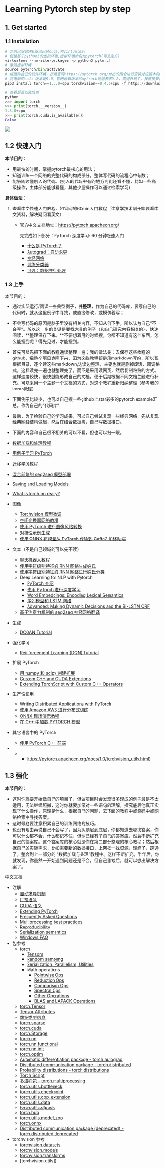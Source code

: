 # Learning Pytorch step by step

## 1. Get started

### 1.1 Installation

```python
# 之前已安装GPU驱动已经cuda,和virtualenv
# 创建基于python3的虚拟环境,虚拟环境命名为pytorch(可自定义)
virtualenv --no-site-packages -p python3 pytorch
# 激活虚拟环境
source pytorch/bin/activate
# 根据你自己的软件环境，按照官网https://pytorch.org/给出的指令进行安装对应版本的pytorch
# 我电脑的cuda 版本是9.0，官网最新版本的pytroch最低要求9.2，懒得升级了，我直接安装cpu版本的
pip3 install torch==1.3.0+cpu torchvision==0.4.1+cpu -f https://download.pytorch.org/whl/torch_stable.html
    
# 查看是否安装成功
python
>>> import torch
>>> print(torch.__version__)
1.3.0+cpu
>>> print(torch.cuda.is_available())
False

```

![](/media/ubuntu16/F/Deep-learning-tutorial/deep-learning-tutorial-with-pytorch/assets/install.png)

## 1.2 快速入门

**本节目的：**

- 用最快的时间，掌握pytorch最核心的用法；
- 知道训练一个网络的完整代码的构成部分，整体写代码的流程心中有数；
- 能够阅读懂别人的代码。(别人的代码中有的地方可能还看不懂，比如一些高级操作，主体部分能够看懂，其他少量操作可以通过检索学习)

**具体做法：**

1. 查看中文快速入门教程，如官网的60min入门教程（注意学技术刚开始要看中文资料，解决疑问看英文）

   - 官方中文文档地址：<https://pytorch.apachecn.org/>

     先完成如下部分：PyTorch 深度学习: 60 分钟极速入门

     - [什么是 PyTorch？](https://pytorch.apachecn.org/docs/1.0/blitz_tensor_tutorial.html)
     - [Autograd：自动求导](https://pytorch.apachecn.org/docs/1.0/blitz_autograd_tutorial.html)
     - [神经网络](https://pytorch.apachecn.org/docs/1.0/blitz_neural_networks_tutorial.html)
     - [训练分类器](https://pytorch.apachecn.org/docs/1.0/blitz_cifar10_tutorial.html)
     - [可选：数据并行处理](https://pytorch.apachecn.org/docs/1.0/blitz_data_parallel_tutorial.html)

### 1.3 上手

本节目的：

- 通过实际运行/阅读一些典型例子，**并整理**，作为自己的代码库，要写自己的代码时，就从这里例子中寻找，或直接修改，或模仿着写；
- 不会写代码的原因是脑子里没有相关内容，不知从何下手，所以认为自己“不会写”。所以这一步的关键是要找大量的例子（和自己研究内容相关的），快速阅读，**整理保存下来。**不要想着用的时候搜，你都不知道有这个东西，怎么能搜到呢？得先见过，才能搜到。
- 首先可以先把下面的教程通读整理一遍；我的做法是：去保存这些教程的github，把整个项目克隆下来，因为这些教程都是用markdown写的，所以我根据目录，逐个读这些markdown,边读边整理，主要也就是删掉废话，调调格式，这样读完一遍也就整理完了，而不是采用读网页，然后复制粘贴的方式。这样速度较快，很快就能形成自己的文档，便于后期根据不同文档主题进行补充。可以采用一个主题一个文档的方式，对这个教程重新归纳整理（参考我的keras教程）
- 下面例子比较少，也可以自己搜一些github上star较多的pytorch example汇总。作为自己的“代码库”
- 最后，为了检验自己的学习成果，可以自己尝试复现一些经典网络，先从复现经典网络结构做起，然后在结合数据集，自己写数据接口。
- 下面的内容和自己很不相关的可以不看，但也可以扫一眼。

- [数据加载和处理教程](https://pytorch.apachecn.org/docs/1.0/data_loading_tutorial.html)
- [用例子学习 PyTorch](https://pytorch.apachecn.org/docs/1.0/pytorch_with_examples.html)
- [迁移学习教程](https://pytorch.apachecn.org/docs/1.0/transfer_learning_tutorial.html)
- [混合前端的 seq2seq 模型部署](https://pytorch.apachecn.org/docs/1.0/deploy_seq2seq_hybrid_frontend_tutorial.html)
- [Saving and Loading Models](https://pytorch.apachecn.org/docs/1.0/saving_loading_models.html)
- [What is torch.nn really?](https://pytorch.apachecn.org/docs/1.0/nn_tutorial.html)

- 图像
  - [Torchvision 模型微调](https://pytorch.apachecn.org/docs/1.0/finetuning_torchvision_models_tutorial.html)
  - [空间变换器网络教程](https://pytorch.apachecn.org/docs/1.0/spatial_transformer_tutorial.html)
  - [使用 PyTorch 进行图像风格转换](https://pytorch.apachecn.org/docs/1.0/neural_style_tutorial.html)
  - [对抗性示例生成](https://pytorch.apachecn.org/docs/1.0/fgsm_tutorial.html)
  - [使用 ONNX 将模型从 PyTorch 传输到 Caffe2 和移动端](https://pytorch.apachecn.org/docs/1.0/super_resolution_with_caffe2.html)
- 文本（不是自己领域的可以先不读）
  - [聊天机器人教程](https://pytorch.apachecn.org/docs/1.0/chatbot_tutorial.html)
  - [使用字符级别特征的 RNN 网络生成姓氏](https://pytorch.apachecn.org/docs/1.0/char_rnn_generation_tutorial.html)
  - [使用字符级别特征的 RNN 网络进行姓氏分类](https://pytorch.apachecn.org/docs/1.0/char_rnn_classification_tutorial.html)
  - Deep Learning for NLP with Pytorch
    - [PyTorch 介绍](https://pytorch.apachecn.org/docs/1.0/nlp_pytorch_tutorial.html)
    - [使用 PyTorch 进行深度学习](https://pytorch.apachecn.org/docs/1.0/nlp_deep_learning_tutorial.html)
    - [Word Embeddings: Encoding Lexical Semantics](https://pytorch.apachecn.org/docs/1.0/nlp_word_embeddings_tutorial.html)
    - [序列模型和 LSTM 网络](https://pytorch.apachecn.org/docs/1.0/nlp_sequence_models_tutorial.html)
    - [Advanced: Making Dynamic Decisions and the Bi-LSTM CRF](https://pytorch.apachecn.org/docs/1.0/nlp_advanced_tutorial.html)
  - [基于注意力机制的 seq2seq 神经网络翻译](https://pytorch.apachecn.org/docs/1.0/seq2seq_translation_tutorial.html)
- 生成
  - [DCGAN Tutorial](https://pytorch.apachecn.org/docs/1.0/dcgan_faces_tutorial.html)
- 强化学习
  - [Reinforcement Learning (DQN) Tutorial](https://pytorch.apachecn.org/docs/1.0/reinforcement_q_learning.html)
- 扩展 PyTorch
  - [用 numpy 和 scipy 创建扩展](https://pytorch.apachecn.org/docs/1.0/numpy_extensions_tutorial.html)
  - [Custom C++ and CUDA Extensions](https://pytorch.apachecn.org/docs/1.0/cpp_extension.html)
  - [Extending TorchScript with Custom C++ Operators](https://pytorch.apachecn.org/docs/1.0/torch_script_custom_ops.html)
- 生产性使用
  - [Writing Distributed Applications with PyTorch](https://pytorch.apachecn.org/docs/1.0/dist_tuto.html)
  - [使用 Amazon AWS 进行分布式训练](https://pytorch.apachecn.org/docs/1.0/aws_distributed_training_tutorial.html)
  - [ONNX 现场演示教程](https://pytorch.apachecn.org/docs/1.0/ONNXLive.html)
  - [在 C++ 中加载 PYTORCH 模型](https://pytorch.apachecn.org/docs/1.0/cpp_export.html)
- 其它语言中的 PyTorch
  - [使用 PyTorch C++ 前端](https://pytorch.apachecn.org/docs/1.0/cpp_frontend.html)

- - - https://pytorch.apachecn.org/docs/1.0/torchvision_utils.html)



## 1.3 强化

**本节目的：**

- 这时你就要开始做自己的项目了，但做项目时会发现很多现成的例子最是不太适用，无法继续照搬，这时你就要加深对一些语句的理解，探究底层他真正实现了什么操作，原理是什么，根据自己的问题，去下面的教程中或源码中或网络检索中寻找答案。
- 这时候也要注意积累自己的训练网络的技巧。
- 也没有理由再说自己不会写了，因为从顶层到底层，你都知道去哪找答案，你可以什么都不会，什么都记不住，但你已经有了自己的答案库，然后不断扩充自己的答案库。这个答案库的核心就是你在第二部分整理的核心教程；然后根据自己的实际需求，比如需要新的数据接口，上网找一找资源，理解了，跑通了，整合到上一部分的 “数据加载与处理”教程中。这样不断扩充，半年后，你就发现，你虽然一开始遇到问题还是不会，但自己思考后，就可以想出解决方案了。

中文文档

- 注解
  - [自动求导机制](https://pytorch.apachecn.org/docs/1.0/notes_autograd.html)
  - [广播语义](https://pytorch.apachecn.org/docs/1.0/notes_broadcasting.html)
  - [CUDA 语义](https://pytorch.apachecn.org/docs/1.0/notes_cuda.html)
  - [Extending PyTorch](https://pytorch.apachecn.org/docs/1.0/notes_extending.html)
  - [Frequently Asked Questions](https://pytorch.apachecn.org/docs/1.0/notes_faq.html)
  - [Multiprocessing best practices](https://pytorch.apachecn.org/docs/1.0/notes_multiprocessing.html)
  - [Reproducibility](https://pytorch.apachecn.org/docs/1.0/notes_randomness.html)
  - [Serialization semantics](https://pytorch.apachecn.org/docs/1.0/notes_serialization.html)
  - [Windows FAQ](https://pytorch.apachecn.org/docs/1.0/notes_windows.html)
- 包参考
  - torch
    - [Tensors](https://pytorch.apachecn.org/docs/1.0/torch_tensors.html)
    - [Random sampling](https://pytorch.apachecn.org/docs/1.0/torch_random_sampling.html)
    - [Serialization, Parallelism, Utilities](https://pytorch.apachecn.org/docs/1.0/torch_serialization_parallelism_utilities.html)
    - Math operations
      - [Pointwise Ops](https://pytorch.apachecn.org/docs/1.0/torch_math_operations_pointwise_ops.html)
      - [Reduction Ops](https://pytorch.apachecn.org/docs/1.0/torch_math_operations_reduction_ops.html)
      - [Comparison Ops](https://pytorch.apachecn.org/docs/1.0/torch_math_operations_comparison_ops.html)
      - [Spectral Ops](https://pytorch.apachecn.org/docs/1.0/torch_math_operations_spectral_ops.html)
      - [Other Operations](https://pytorch.apachecn.org/docs/1.0/torch_math_operations_other_ops.html)
      - [BLAS and LAPACK Operations](https://pytorch.apachecn.org/docs/1.0/torch_math_operations_blas_lapack_ops.html)
  - [torch.Tensor](https://pytorch.apachecn.org/docs/1.0/tensors.html)
  - [Tensor Attributes](https://pytorch.apachecn.org/docs/1.0/tensor_attributes.html)
  - [数据类型信息](https://pytorch.apachecn.org/docs/1.0/type_info.html)
  - [torch.sparse](https://pytorch.apachecn.org/docs/1.0/sparse.html)
  - [torch.cuda](https://pytorch.apachecn.org/docs/1.0/cuda.html)
  - [torch.Storage](https://pytorch.apachecn.org/docs/1.0/storage.html)
  - [torch.nn](https://pytorch.apachecn.org/docs/1.0/nn.html)
  - [torch.nn.functional](https://pytorch.apachecn.org/docs/1.0/nn_functional.html)
  - [torch.nn.init](https://pytorch.apachecn.org/docs/1.0/nn_init.html)
  - [torch.optim](https://pytorch.apachecn.org/docs/1.0/optim.html)
  - [Automatic differentiation package - torch.autograd](https://pytorch.apachecn.org/docs/1.0/autograd.html)
  - [Distributed communication package - torch.distributed](https://pytorch.apachecn.org/docs/1.0/distributed.html)
  - [Probability distributions - torch.distributions](https://pytorch.apachecn.org/docs/1.0/distributions.html)
  - [Torch Script](https://pytorch.apachecn.org/docs/1.0/jit.html)
  - [多进程包 - torch.multiprocessing](https://pytorch.apachecn.org/docs/1.0/multiprocessing.html)
  - [torch.utils.bottleneck](https://pytorch.apachecn.org/docs/1.0/bottleneck.html)
  - [torch.utils.checkpoint](https://pytorch.apachecn.org/docs/1.0/checkpoint.html)
  - [torch.utils.cpp_extension](https://pytorch.apachecn.org/docs/1.0/docs_cpp_extension.html)
  - [torch.utils.data](https://pytorch.apachecn.org/docs/1.0/data.html)
  - [torch.utils.dlpack](https://pytorch.apachecn.org/docs/1.0/dlpack.html)
  - [torch.hub](https://pytorch.apachecn.org/docs/1.0/hub.html)
  - [torch.utils.model_zoo](https://pytorch.apachecn.org/docs/1.0/model_zoo.html)
  - [torch.onnx](https://pytorch.apachecn.org/docs/1.0/onnx.html)
  - [Distributed communication package (deprecated) - torch.distributed.deprecated](https://pytorch.apachecn.org/docs/1.0/distributed_deprecated.html)
- torchvision 参考
  - [torchvision.datasets](https://pytorch.apachecn.org/docs/1.0/torchvision_datasets.html)
  - [torchvision.models](https://pytorch.apachecn.org/docs/1.0/torchvision_models.html)
  - [torchvision.transforms](https://pytorch.apachecn.org/docs/1.0/torchvision_transforms.html)
  - [torchvision.utils](